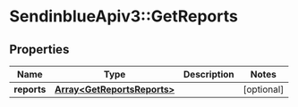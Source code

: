 # SendinblueApiv3::GetReports

## Properties
Name | Type | Description | Notes
------------ | ------------- | ------------- | -------------
**reports** | [**Array&lt;GetReportsReports&gt;**](GetReportsReports.md) |  | [optional] 


